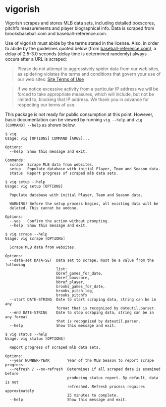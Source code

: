 # vigorish

Vigorish scrapes and stores MLB data sets, including detailed boxscores, pitchfx measurements and player biographical info. Data is scraped from brooksbaseball.com and baseball-reference.com.

Use of vigorish must abide by the terms stated in the license. Also, in order to abide by the guidelines quoted below (from [baseball-reference.com](https://www.sports-reference.com/data_use.html)), a delay of 2.5-3.0 seconds (delay time is determined randomly) always occurs after a URL is scraped:

> Please do not attempt to aggressively spider data from our web sites, as spidering violates the terms and conditions that govern your use of our web sites: [Site Terms of Use](https://www.sports-reference.com/termsofuse.html)

> If we notice excessive activity from a particular IP address we will be forced to take appropriate measures, which will include, but not be limited to, blocking that IP address. We thank you in advance for respecting our terms of use.

This package is not ready for public consumption at this point. However, basic documentation can be viewed by running `vig --help` and `vig [COMMAND] --help` as shown below.

```shell
$ vig
Usage: vig [OPTIONS] COMMAND [ARGS]...

Options:
  --help  Show this message and exit.

Commands:
  scrape  Scrape MLB data from websites.
  setup   Populate database with initial Player, Team and Season data.
  status  Report progress of scraped mlb data sets.
```

```shell
$ vig setup --help
Usage: vig setup [OPTIONS]

  Populate database with initial Player, Team and Season data.

  WARNING! Before the setup process begins, all existing data will be
  deleted. This cannot be undone.

Options:
  --yes   Confirm the action without prompting.
  --help  Show this message and exit.
```

```shell
$ vig scrape --help
Usage: vig scrape [OPTIONS]

  Scrape MLB data from websites.

Options:
  --data-set DATA-SET  Data set to scrape, must be a value from the following
                       list:
                       bbref_games_for_date,
                       bbref_boxscore,
                       bbref_player,
                       brooks_games_for_date,
                       brooks_pitch_log,
                       brooks_pitchfx
  --start DATE-STRING  Date to start scraping data, string can be in any
                       format that is recognized by dateutil.parser.
  --end DATE-STRING    Date to stop scraping data, string can be in any format
                       that is recognized by dateutil.parser.
  --help               Show this message and exit.
```

```shell
$ vig status --help
Usage: vig status [OPTIONS]

  Report progress of scraped mlb data sets.

Options:
  --year NUMBER-YEAR        Year of the MLB Season to report scrape progress.
  --refresh / --no-refresh  Determines if all scraped data is examined before
                            producing status report. By default, data is not
                            refreshed. Refresh process requires approximately
                            25 minutes to complete.
  --help                    Show this message and exit.
```